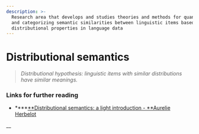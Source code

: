 ```yaml
---
description: >-
  Research area that develops and studies theories and methods for quantifying
  and categorizing semantic similarities between linguistic items based on their
  distributional properties in language data
---
```


# Distributional semantics

> _Distributional hypothesis: linguistic items with similar distributions have similar meanings._

### Links for further reading

* ****[**Distributional semantics: a light introduction - **Aurelie Herbelot](https://aurelieherbelot.net/research/distributional-semantics-intro/)

__



